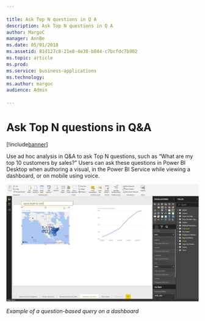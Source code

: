 ```yaml
---

title: Ask Top N questions in Q A
description: Ask Top N questions in Q A
author: MargoC
manager: AnnBe
ms.date: 05/01/2018
ms.assetid: 81d127c8-21e8-4e30-b844-c7bcfdc7b902
ms.topic: article
ms.prod: 
ms.service: business-applications
ms.technology: 
ms.author: margoc
audience: Admin

---
```

#  Ask Top N questions in Q&A




[!include[banner](../../../includes/banner.md)]

Use ad hoc analysis in Q&A to ask Top N questions, such as “What are my top 10
customers by sales?” Users can ask these questions in Power BI Desktop when
authoring a visual, in the Power BI Service while viewing a dashboard, or on
mobile using voice.

![A screenshot showing an example of a question-based query on a dashboard](media/ask-top-n-questions-q-a-1.png "A screenshot showing an example of a question-based query on a dashboard")

*Example of a question-based query on a dashboard*


